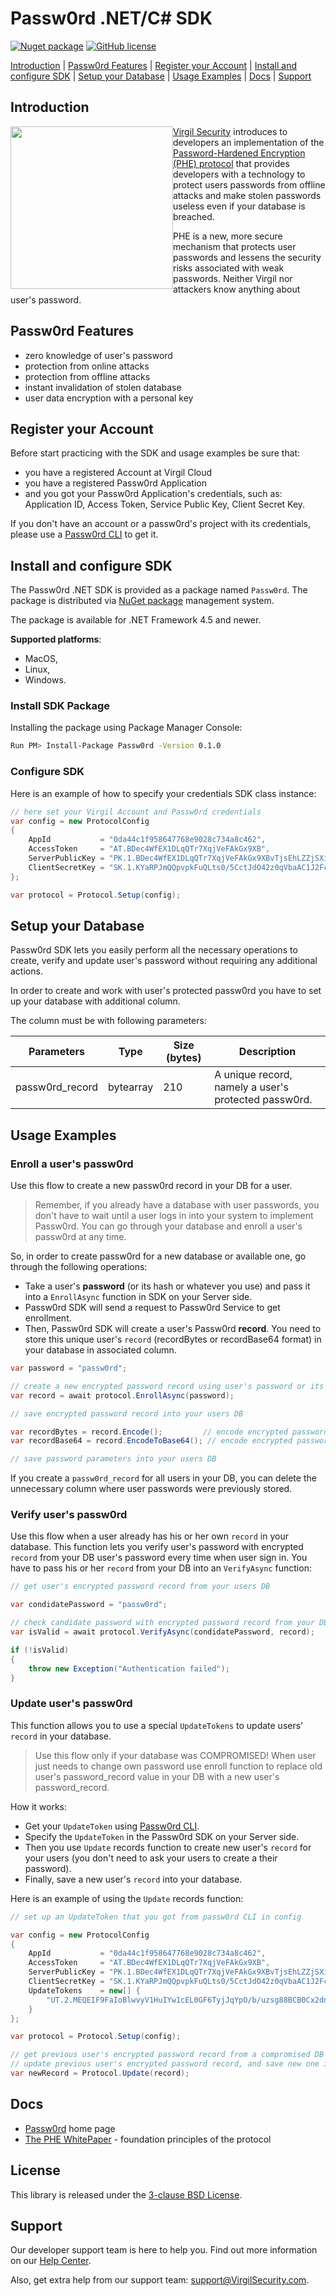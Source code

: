 # Passw0rd .NET/C# SDK

[![Nuget package](https://img.shields.io/nuget/v/passw0rd.svg)](https://www.nuget.org/packages/Passw0rd/) [![GitHub license](https://img.shields.io/badge/license-BSD%203--Clause-blue.svg)](https://github.com/VirgilSecurity/virgil/blob/master/LICENSE)


[Introduction](#introduction) | [Passw0rd Features](#passw0rd-features) | [Register your Account](#register-your-account) | [Install and configure SDK](#install-and-configure-sdk) | [Setup your Database](#setup-your-database) | [Usage Examples](#usage-examples) | [Docs](#docs) | [Support](#support)

## Introduction
<a href="https://passw0rd.io/"><img width="260px" src="https://cdn.virgilsecurity.com/assets/images/github/logos/passw0rd.png" align="left" hspace="0" vspace="0"></a>[Virgil Security](https://virgilsecurity.com) introduces to developers an implementation of the [Password-Hardened Encryption (PHE) protocol](https://www.chaac.tf.fau.de/files/2018/06/main.pdf) that provides developers with a technology to protect users passwords from offline attacks and make stolen passwords useless even if your database is breached.

PHE is a new, more secure mechanism that protects user passwords and lessens the security risks associated with weak passwords. Neither Virgil nor attackers know anything about user's password.


## Passw0rd Features
- zero knowledge of user's password
- protection from online attacks
- protection from offline attacks
- instant invalidation of stolen database
- user data encryption with a personal key


## Register your Account
Before start practicing with the SDK and usage examples be sure that:
- you have a registered Account at Virgil Cloud
- you have a registered Passw0rd Application
- and you got your Passw0rd Application's credentials, such as: Application ID, Access Token, Service Public Key, Client Secret Key.

If you don't have an account or a passw0rd's project with its credentials, please use a [Passw0rd CLI](https://github.com/passw0rd/cli) to get it.


## Install and configure SDK
The Passw0rd .NET SDK is provided as a package named `Passw0rd`. The package is distributed via [NuGet package](https://docs.microsoft.com/en-us/nuget/quickstart/use-a-package) management system.

The package is available for .NET Framework 4.5 and newer.

**Supported platforms**:
- MacOS,
- Linux,
- Windows.

### Install SDK Package

Installing the package using Package Manager Console:

```bash
Run PM> Install-Package Passw0rd -Version 0.1.0
```


### Configure SDK
Here is an example of how to specify your credentials SDK class instance:
```cs
// here set your Virgil Account and Passw0rd credentials
var config = new ProtocolConfig
{
    AppId           = "0da44c1f958647768e9028c734a8c462",
    AccessToken     = "AT.BDec4WfEX1DLqQTr7XqjVeFAkGx9XB",
    ServerPublicKey = "PK.1.BDec4WfEX1DLqQTr7XqjVeFAkGx9XBvTjsEhLZZjSXiIUSdVckSq6TvQJAGlAKcyySxdV/GZfqgfYiDHAzi7rEo=",
    ClientSecretKey = "SK.1.KYaRPJmQQpvpkFuQLts0/5CctJdO42z0qVbaAC1J2Fc="
};

var protocol = Protocol.Setup(config);
```

## Setup your Database
Passw0rd SDK lets you easily perform all the necessary operations to create, verify and update user's password without requiring any additional actions.

In order to create and work with user's protected passw0rd you have to set up your database with additional column.

The column must be with following parameters:
<table class="params">
<thead>
		<tr>
			<th>Parameters</th>
			<th>Type</th>
			<th>Size (bytes)</th>
			<th>Description</th>
		</tr>
</thead>

<tbody>
<tr>
	<td>passw0rd_record</td>
	<td>bytearray</td>
	<td>210</td>
	<td> A unique record, namely a user's protected passw0rd.</td>
</tr>

</tbody>
</table>


## Usage Examples

### Enroll a user's passw0rd

Use this flow to create a new passw0rd record in your DB for a user.

> Remember, if you already have a database with user passwords, you don't have to wait until a user logs in into your system to implement Passw0rd. You can go through your database and enroll a user's passw0rd at any time.

So, in order to create passw0rd for a new database or available one, go through the following operations:
- Take a user's **password** (or its hash or whatever you use) and pass it into a `EnrollAsync` function in SDK on your Server side.
- Passw0rd SDK will send a request to Passw0rd Service to get enrollment.
- Then, Passw0rd SDK will create a user's Passw0rd **record**. You need to store this unique user's `record` (recordBytes or recordBase64 format) in your database in associated column.

```cs
var password = "passw0rd";

// create a new encrypted password record using user's password or its hash
var record = await protocol.EnrollAsync(password);

// save encrypted password record into your users DB

var recordBytes = record.Encode();         // encode encrypted password record into bytearray
var recordBase64 = record.EncodeToBase64(); // encode encrypted password record base64 string

// save password parameters into your users DB
```

If you create a `passw0rd_record` for all users in your DB, you can delete the unnecessary column where user passwords were previously stored.


### Verify user's passw0rd

Use this flow when a user already has his or her own `record` in your database. This function lets you verify user's password with encrypted `record` from your DB user's password every time when user sign in. You have to pass his or her `record` from your DB into an `VerifyAsync` function:

```cs
// get user's encrypted password record from your users DB

var condidatePassword = "passw0rd";

// check candidate password with encrypted password record from your DB
var isValid = await protocol.VerifyAsync(condidatePassword, record);

if (!isValid)
{
    throw new Exception("Authentication failed");
}
```


### Update user's passw0rd

This function allows you to use a special `UpdateTokens` to update users' `record` in your database.

> Use this flow only if your database was COMPROMISED!
When user just needs to change own password use enroll function to replace old user's password_record value in your DB with a new user's password_record.

How it works:
- Get your `UpdateToken` using [Passw0rd CLI](https://github.com/passw0rd/cli).
- Specify the `UpdateToken` in the Passw0rd SDK on your Server side.
- Then you use `Update` records function to create new user's `record` for your users (you don't need to ask your users to create a their password).
- Finally, save a new user's `record` into your database.

Here is an example of using the `Update` records function:
```cs
// set up an UpdateToken that you got from passw0rd CLI in config

var config = new ProtocolConfig
{
    AppId           = "0da44c1f958647768e9028c734a8c462",
    AccessToken     = "AT.BDec4WfEX1DLqQTr7XqjVeFAkGx9XB",
    ServerPublicKey = "PK.1.BDec4WfEX1DLqQTr7XqjVeFAkGx9XBvTjsEhLZZjSXiIUSdVckSq6TvQJAGlAKcyySxdV/GZfqgfYiDHAzi7rEo=",
    ClientSecretKey = "SK.1.KYaRPJmQQpvpkFuQLts0/5CctJdO42z0qVbaAC1J2Fc=",
    UpdateTokens    = new[] {
        "UT.2.MEQEIF9FaIoBlwvyV1HuIYw1cEL0GF6TyjJqYpO/b/uzsg88BCB0Cx2dnG8QKFyHr/nTOjQr7qeWgrM7T9CAg0D8p+EvVQ=="
    }
};

var protocol = Protocol.Setup(config);

// get previous user's encrypted password record from a compromised DB
// update previous user's encrypted password record, and save new one into your DB
var newRecord = Protocol.Update(record);
```


## Docs
* [Passw0rd][_passw0rd] home page
* [The PHE WhitePaper](https://eprint.iacr.org/2015/644.pdf) - foundation principles of the protocol

## License

This library is released under the [3-clause BSD License](LICENSE.md).

## Support
Our developer support team is here to help you. Find out more information on our [Help Center](https://help.virgilsecurity.com/).

Also, get extra help from our support team: support@VirgilSecurity.com.

[_passw0rd]: https://passw0rd.io/
